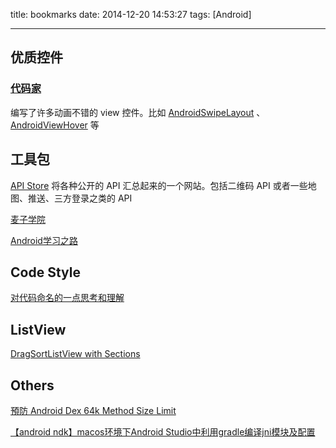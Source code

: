 title: bookmarks
date: 2014-12-20 14:53:27
tags: [Android]

---

##	优质控件

### [代码家](http://blog.daimajia.com/)

编写了许多动画不错的 view 控件。比如 [AndroidSwipeLayout](http://blog.daimajia.com/2014/09/this-is-productivity/) 、 [AndroidViewHover](http://blog.daimajia.com/2014/08/android-view-hover/) 等

##	工具包

[API Store](http://apistore.baidu.com/astore/classificationservicelist/33.html) 将各种公开的 API 汇总起来的一个网站。包括二维码 API 或者一些地图、推送、三方登录之类的 API

[麦子学院](http://www.maiziedu.com/course/2/)

[Android学习之路](http://stormzhang.gitcafe.com/android/2014/07/07/learn-android-from-rookie/)

##	Code Style

[对代码命名的一点思考和理解](http://blog.jobbole.com/77051/)

##	ListView

[DragSortListView with Sections](http://geecity.se/2013/06/dragsortlistview-with-sections/#)

##	Others

[預防 Android Dex 64k Method Size Limit](http://ingramchen.io/blog/2014/09/prevention-of-android-dex-64k-method-size-limit.html)

[【android ndk】macos环境下Android Studio中利用gradle编译jni模块及配置 ](http://blog.csdn.net/ashqal/article/details/21869151)